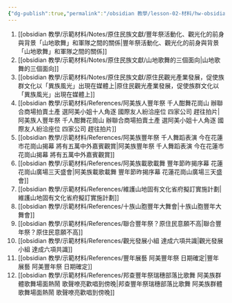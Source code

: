 ```yaml
---
{"dg-publish":true,"permalink":"/obsidian 教學/lesson-02-材料/hw-obsidian-lesson-2-02/","title":"HW-2025-06-20 （作業03） 引用與摘要","tags":["🪨自籌Obsidian工作坊","🎯學習歷程檔案"],"noteIcon":"3","created":"2025-06-17T23:20:00.878+08:00","updated":"2025-06-20T11:42:01.309+08:00"}
---
```




1. [[obsidian 教學/示範材料/Notes/原住民族文獻/豐年祭活動化、觀光化的前身與背景「山地歌舞」和軍隊之間的關係\|豐年祭活動化、觀光化的前身與背景「山地歌舞」和軍隊之間的關係]]
2. [[obsidian 教學/示範材料/Notes/原住民族文獻/山地歌舞的三個面向\|山地歌舞的三個面向]]
3. [[obsidian 教學/示範材料/Notes/原住民族文獻/原住民觀光產業發展，促使族群文化以「異族風光」出現在媒體上\|原住民觀光產業發展，促使族群文化以「異族風光」出現在媒體上]]
4. [[obsidian 教學/示範材料/References/阿美族人豐年祭 千人酣舞花崗山 辦聯合商場拍賣土產 選阿美小姐十人角逐 國際友人紛洽座位 四家公司 趕往拍片\|阿美族人豐年祭 千人酣舞花崗山 辦聯合商場拍賣土產 選阿美小姐十人角逐 國際友人紛洽座位 四家公司 趕往拍片]]
5. [[obsidian 教學/示範材料/References/阿美族豐年祭 千人舞蹈表演 今在花蓮市花崗山揭幕 將有五萬中外嘉賓觀賞\|阿美族豐年祭 千人舞蹈表演 今在花蓮市花崗山揭幕 將有五萬中外嘉賓觀賞]]
6. [[obsidian 教學/示範材料/References/阿美族載歌載舞 豐年節昨揭序幕 花蓮花崗山廣場三天盛會\|阿美族載歌載舞 豐年節昨揭序幕 花蓮花崗山廣場三天盛會]]
7. [[obsidian 教學/示範材料/References/維護山地固有文化省府擬訂實施計劃\|維護山地固有文化省府擬訂實施計劃]]
8. [[obsidian 教學/示範材料/References/十族山胞豐年大舞會\|十族山胞豐年大舞會]]
9. [[obsidian 教學/示範材料/References/聯合豐年祭？原住民意願不高\|聯合豐年祭？原住民意願不高]]
10. [[obsidian 教學/示範材料/References/觀光發展小組 達成六項共識\|觀光發展小組 達成六項共識]]
11. [[obsidian 教學/示範材料/References/豐年展藝 阿美豐年祭 日期確定\|豐年展藝 阿美豐年祭 日期確定]]
12. [[obsidian 教學/示範材料/References/邦查豐年祭瑞穗部落比歌舞 阿美族群體歌舞場面熱鬧 歌聲嘹亮歡唱到傍晚\|邦查豐年祭瑞穗部落比歌舞 阿美族群體歌舞場面熱鬧 歌聲嘹亮歡唱到傍晚]]

